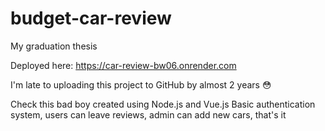 # budget-car-review
My graduation thesis

Deployed here: https://car-review-bw06.onrender.com

I'm late to uploading this project to GitHub by almost 2 years 😳

Check this bad boy created using Node.js and Vue.js
Basic authentication system, users can leave reviews, admin can add new cars, that's it

